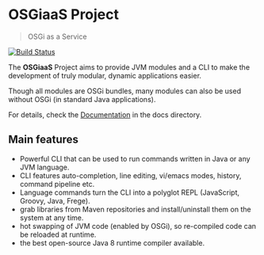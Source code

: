 # OSGiaaS Project

> OSGi as a Service

[![Build Status](https://travis-ci.org/renatoathaydes/osgiaas.svg?branch=master)](https://travis-ci.org/renatoathaydes/osgiaas)

The **OSGiaaS** Project aims to provide JVM modules and a CLI to make the development
of truly modular, dynamic applications easier.

Though all modules are OSGi bundles, many modules can also be used without OSGi (in standard Java applications).

For details, check the [Documentation](docs) in the docs directory.

## Main features

* Powerful CLI that can be used to run commands written in Java or any JVM language.
* CLI features auto-completion, line editing, vi/emacs modes, history, command pipeline etc.
* Language commands turn the CLI into a polyglot REPL (JavaScript, Groovy, Java, Frege).
* grab libraries from Maven repositories and install/uninstall them on the system at any time.
* hot swapping of JVM code (enabled by OSGi), so re-compiled code can be reloaded at runtime.
* the best open-source Java 8 runtime compiler available.
